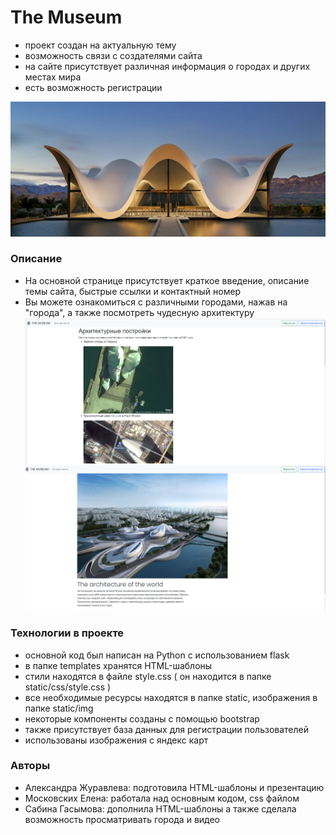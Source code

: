 # The Museum #

- проект создан на актуальную тему
- возможность связи с создателями сайта
- на сайте присутствует различная информация о городах и других местах мира
- есть возможность регистрации

![alt text](thewebproject-main/static/img/wfg.jpg)
 

### Описание ### 
* На основной странице присутствует краткое введение, описание темы сайта, быстрые ссылки и контактный номер
* Вы можете ознакомиться с различными городами, нажав на "города", а также посмотреть чудесную архитектуру
![alt text](thewebproject-main/static/img/screen.png)
![alt text](thewebproject-main/static/img/screen1.png)


 

### Технологии в проекте ###

- основной код был написан на Python с использованием flask
- в папке templates хранятся HTML-шаблоны
- стили находятся в файле style.css ( он находится в папке static/css/style.css )
- все необходимые ресурсы находятся в папке static, изображения в папке static/img
- некоторые компоненты созданы с помощью bootstrap
- также присутствует база данных для регистрации пользователей
- использованы изображения с яндекс карт



### Авторы ###

- Александра Журавлева: подготовила HTML-шаблоны и презентацию
- Московских Елена: работала над основным кодом, css файлом
- Сабина Гасымова: дополнила HTML-шаблоны а также сделала возможность просматривать города и видео

